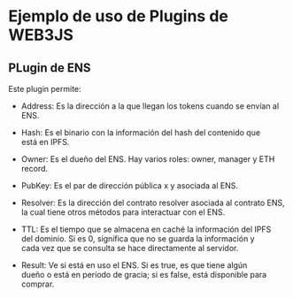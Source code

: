 # Ejemplo de uso de Plugins de WEB3JS

  

## PLugin de ENS

Este plugin permite:

  

 - Address: Es la dirección a la que llegan los tokens cuando se envían
   al ENS.
   
 - Hash: Es el binario con la información del hash del contenido que   
   está en IPFS.

 - Owner: Es el dueño del ENS. Hay varios roles: owner, manager y ETH   
   record.
   
 - PubKey: Es el par de dirección pública x y asociada al ENS.
 
 - Resolver: Es la dirección del contrato resolver asociada al contrato 
   ENS, la cual tiene otros métodos para interactuar con el ENS.

 - TTL: Es el tiempo que se almacena en caché la información del IPFS   
   del dominio. Si es 0, significa que no se guarda la información y   
   cada vez que se consulta se hace directamente al servidor.

 - Result: Ve si está en uso el ENS. Si es true, es que tiene algún   
   dueño o está en período de gracia; si es false, está disponible para 
   comprar.
